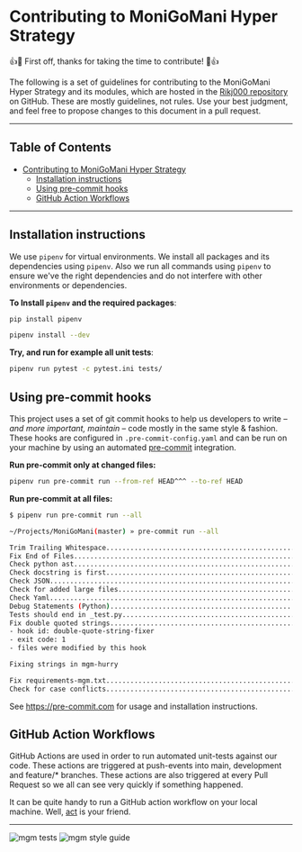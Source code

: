 # Contributing to MoniGoMani Hyper Strategy

👍🎉 First off, thanks for taking the time to contribute! 🎉👍


The following is a set of guidelines for contributing to the MoniGoMani Hyper Strategy and its modules, which are hosted in the [Rikj000 repository](https://github.com/Rikj000/MoniGoMani) on GitHub. These are mostly guidelines, not rules. Use your best judgment, and feel free to propose changes to this document in a pull request.

---

Table of Contents
-

- [Contributing to MoniGoMani Hyper Strategy](#contributing-to-monigomani-hyper-strategy)
  - [Installation instructions](#installation-instructions)
  - [Using pre-commit hooks](#using-pre-commit-hooks)
  - [GitHub Action Workflows](#github-action-workflows)

---

Installation instructions
------

We use `pipenv` for virtual environments. We install all packages and its dependencies using `pipenv`. Also we run all commands using `pipenv` to ensure we've the right dependencies and do not interfere with other environments or dependencies.

**To Install `pipenv` and the required packages**:
```bash
pip install pipenv

pipenv install --dev
```

**Try, and run for example all unit tests**:

```bash
pipenv run pytest -c pytest.ini tests/
```

Using pre-commit hooks
------

This project uses a set of git commit hooks to help us developers to write – *and more important, maintain* – code mostly in the same style & fashion. These hooks are configured in `.pre-commit-config.yaml` and can be run on your machine by using an automated [pre-commit](https://pre-commit.com) integration.

**Run pre-commit only at changed files:**

```bash
pipenv run pre-commit run --from-ref HEAD^^^ --to-ref HEAD
```

**Run pre-commit at all files:**

```bash
$ pipenv run pre-commit run --all

~/Projects/MoniGoMani(master) » pre-commit run --all

Trim Trailing Whitespace.................................................Passed
Fix End of Files.........................................................Passed
Check python ast.........................................................Passed
Check docstring is first.................................................Passed
Check JSON...............................................................Passed
Check for added large files..............................................Passed
Check Yaml...............................................................Passed
Debug Statements (Python)................................................Passed
Tests should end in _test.py.............................................Passed
Fix double quoted strings................................................Failed
- hook id: double-quote-string-fixer
- exit code: 1
- files were modified by this hook

Fixing strings in mgm-hurry

Fix requirements-mgm.txt.................................................Passed
Check for case conflicts.................................................Passed
```

See https://pre-commit.com for usage and installation instructions.

GitHub Action Workflows
------

GitHub Actions are used in order to run automated unit-tests against our code. These actions are triggered at push-events into main, development and feature/* branches. These actions are also triggered at every Pull Request so we all can see very quickly if something happened.

It can be quite handy to run a GitHub action workflow on your local machine. Well, [act](https://github.com/nektos/act) is your friend.

---

![mgm tests](https://github.com/topscoder/MoniGoMani/workflows/pytest-unit-tests/badge.svg)
![mgm style guide](https://github.com/topscoder/MoniGoMani/actions/workflows/flake8.yml/badge.svg)